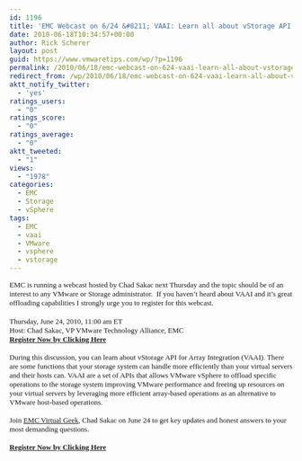 ```yaml
---
id: 1196
title: 'EMC Webcast on 6/24 &#8211; VAAI: Learn all about vStorage API for Array Integration'
date: 2010-06-18T10:34:57+00:00
author: Rick Scherer
layout: post
guid: https://www.vmwaretips.com/wp/?p=1196
permalink: /2010/06/18/emc-webcast-on-624-vaai-learn-all-about-vstorage-api-for-array-integration/
redirect_from: /wp/2010/06/18/emc-webcast-on-624-vaai-learn-all-about-vstorage-api-for-array-integration/
aktt_notify_twitter:
  - 'yes'
ratings_users:
  - "0"
ratings_score:
  - "0"
ratings_average:
  - "0"
aktt_tweeted:
  - "1"
views:
  - "1978"
categories:
  - EMC
  - Storage
  - vSphere
tags:
  - EMC
  - vaai
  - VMware
  - vsphere
  - vstorage
---
```

<p class="MsoNormal" style="MARGIN: 0in 0in 0pt">
  <span style="font-size: small;"><span style="font-family: Calibri;">EMC is running a webcast hosted by Chad Sakac next Thursday and the topic should be of an interest to any VMware or Storage administrator.  If you haven&#8217;t heard about VAAI and it&#8217;s great offloading capabilities I strongly urge you to register for this webcast.</span></span>
</p>

<p class="MsoNormal" style="MARGIN: 0in 0in 0pt">
   
</p>

<p class="MsoNormal" style="MARGIN: 0in 0in 0pt">
  <span style="font-size: small;"><span style="font-family: Calibri;">Thursday, June 24, 2010, 11:00 am ET</span></span>
</p>

<p class="MsoNormal" style="MARGIN: 0in 0in 0pt">
  <span style="font-size: small;"><span style="font-family: Calibri;">Host: Chad Sakac, VP VMware Technology Alliance, EMC</span></span>
</p>

<p class="MsoNormal" style="MARGIN: 0in 0in 0pt">
  <span style="font-family: Calibri; font-size: small;"><a href="http://info.emc.com/mk/get/DBM7596-7261_OE?reg_src=PA_VMware" target="_blank"><strong>Register Now by Clicking Here </strong></a></span>
</p>

<p class="MsoNormal" style="MARGIN: 0in 0in 0pt">
  <span style="font-family: Calibri; font-size: small;"> </span>
</p>

<p class="MsoNormal" style="MARGIN: 0in 0in 0pt">
  <span style="font-size: small;"><span style="font-family: Calibri;">During this discussion, you can learn about vStorage API for Array Integration (VAAI)<span style="color: #1f497d;">.</span> There are some functions that your storage system can handle more efficiently than your virtual servers and their hosts can. VAAI are a set of APIs that allows VMware vSphere to offload specific operations to the storage system improving VMware performance and freeing up resources on your virtual servers by leveraging more efficient array-based operations as an alternative to VMware host-based operations.</span></span>
</p>

<p class="MsoNormal" style="MARGIN: 0in 0in 0pt">
  <span style="font-family: Calibri; font-size: small;"> </span>
</p>

<p class="MsoNormal" style="MARGIN: 0in 0in 0pt">
  <span style="font-size: small;"><span style="font-family: Calibri;">Join <a href="http://virtualgeek.typepad.com" target="_blank">EMC Virtual Geek</a>, Chad Sakac on June 24 to get key updates and honest answers to your most demanding questions.</span></span>
</p>

<p class="MsoNormal" style="MARGIN: 0in 0in 0pt">
  <span style="font-family: Calibri; font-size: small;"> </span>
</p>

<p class="MsoNormal" style="MARGIN: 0in 0in 0pt">
  <span style="font-family: Calibri; font-size: small;"><a href="http://info.emc.com/mk/get/DBM7596-7261_OE?reg_src=PA_VMware" target="_blank"><strong>Register Now by Clicking Here</strong></a></span>
</p>